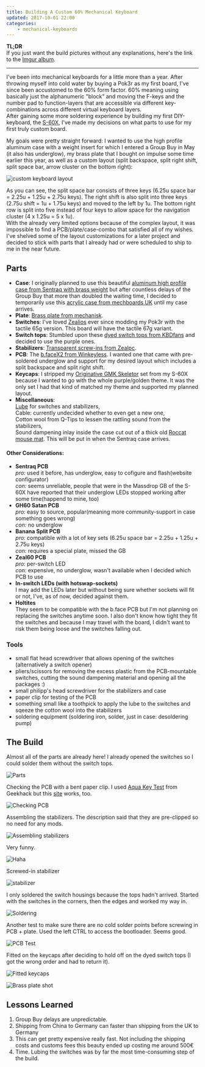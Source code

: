 ```yaml
---
title: Building A Custom 60% Mechanical Keyboard
updated: 2017-10-01 22:00
categories:
    - mechanical-keyboards
---
```

**TL;DR**  
If you just want the build pictures without any explanations, here's the link to the [Imgur album](https://imgur.com/a/JqzZP).
- - -
I've been into mechanical keyboards for a little more than a year. After throwing myself into cold water by buying a Pok3r as my first board, I've since been accustomed to the 60% form factor. 60% meaning using basically just the alphanumeric "block" and moving the F-keys and the number pad to function-layers that are accessible via different key-combinations across different virtual keyboard layers.  
After gaining some more soldering experience by building my first DIY-keyboard, the [S-60X](https://sentraq.com/collections/kits/products/s60-x-diy-keyboard-kit), I've made my decisions on what parts to use for my first truly custom board.  

My goals were pretty straight forward: I wanted to use the high profile aluminum case with a weight insert for which I entered a Group Buy in May (it also has underglow), my brass plate that I bought on impulse some time earlier this year, as well as a custom layout (split backspace, split right shift, split space bar, arrow cluster on the bottom right):  

![custom keyboard layout]({{site.baseurl}}/assets/images/keyboard-layout.png)

As you can see, the split space bar consists of three keys (6.25u space bar = 2.25u + 1.25u + 2.75u keys). The right shift is also split into three keys (2.75u shift = 1u + 1.75u keys) and moved to the left by 1u. The bottom right row is split into five instead of four keys to allow space for the navigation cluster (4 x 1.25u = 5 x 1u).  
With the already very limited options because of the complex layout, it was impossible to find a PCB/plate/case-combo that satisfied all of my wishes. I've shelved some of the layout customizations for a later project and decided to stick with parts that I already had or were scheduled to ship to me in the near future.

## Parts
 * **Case**: I originally planned to use this beautiful [aluminum high profile case from Sentraq with brass weight](https://sentraq.com/collections/group-buys/products/sentraq-60-high-profile-aluminum-case) but after countless delays of the Group Buy that more than doubled the waiting time, I decided to temporarily use this [acrylic case from mechboards UK](https://mechboards.co.uk/shop/all/60-diffused-acrylic-case/) until my case arrives.
 * **Plate**: [Brass plate from mechanisk](https://mekanisk.co/).
 * **Switches**: I've loved [Zealios](https://zealpc.net/collections/switches/products/zealio) ever since modding my Pok3r with the tactile 65g version. This board will have the tactile 67g variant.
 * **Switch tops**: Stumbled upon these [dyed switch tops from KBDfans](https://kbdfans.cn/collections/keyboard-part/products/gateron-rainbow-dyeing-top-house-10pcs) and decided to use the purple ones.
 * **Stabilizers**: [Transparent screw-ins from Zealpc](https://zealpc.net/collections/switches/products/zealstabilizers).
 * **PCB**: The [b.faceX2 from Winkeyless](http://winkeyless.kr/product/b-face-x2-pcb/). I wanted one that came with pre-soldered underglow and support for my desired layout which includes a split backspace and split right shift.
 * **Keycaps**: I stripped my [Originative GMK Skeletor](https://originative.co/products/skeletor) set from my S-60X because I wanted to go with the whole purple/golden theme. It was the only set I had that kind of matched my theme and supported my planned layout.
 * **Miscellaneous**:  
   [Lube](https://zealpc.net/collections/switches/products/ghlube) for switches and stabilizers,  
   Cable: currently undecided whether to even get a new one,  
   Cotton wool from Q-Tips to lessen the rattling sound from the stabilizers,  
   Sound dampening inlay inside the case cut out of a thick old [Roccat mouse mat](https://www.roccat.org/en-DE/Products/Gaming-Mousepads/Taito-Series/Taito/). This will be put in when the Sentraq case arrives.

#### Other Considerations:
 * __Sentraq PCB__   
   _pro:_ used it before, has underglow, easy to cofigure and flash(website configurator)  
   _con:_ seems unreliable, people that were in the Massdrop GB of the S-60X have reported that their underglow LEDs stopped working after some time(happend to mine, too)
 * __GH60 Satan PCB__  
   _pro:_ easy to source, popular(meaning more community-support in case something goes wrong)  
   _con:_ no underglow
 * __Banana Split PCB__  
   _pro:_ compatible with a lot of key sets (6.25u space bar = 2.25u + 1.25u + 2.75u keys)  
   _con:_ requires a special plate, missed the GB
 * __Zeal60 PCB__  
   _pro:_ per-switch LED  
   _con:_ expensive, no underglow, wasn't available when I decided which PCB to use
 * __In-switch LEDs (with hotswap-sockets)__  
 I may add the LEDs later but without being sure whether sockets will fit or not, I've, as of now, decided against them.
 * __Holtites__  
 They seem to be compatible with the b.face PCB but I'm not planning on replacing the switches anytime soon. I also don't know how tight they fit the switches and because I may travel with the board, I didn't want to risk them being loose and the switches falling out.

### Tools
 * small flat head screwdriver that allows opening of the switches (alternatively a switch opener)
 * pliers/scissors for removing the excess plastic from the PCB-mountable switches, cutting the sound dampening material and opening all the packages :)
 * small philipp's head screwdriver for the stabilizers and case
 * paper clip for testing of the PCB
 * something small like a toothpick to apply the lube to the switches and sqeeze the cotton wool into the stabilizers
 * soldering equipment (soldering iron, solder, just in case: desoldering pump)

## The Build
Almost all of the parts are already here! I already opened the switches so I could solder them without the switch tops.  

![Parts](https://i.imgur.com/ZbVpj0e.jpg)  

Checking the PCB with a bent paper clip. I used [Aqua Key Test](https://geekhack.org/index.php?topic=34670) from Geekhack but this [site](http://www.keyboardtester.com/) works, too.  

![Checking PCB](https://i.imgur.com/P3HYQQY.jpg)  

Assembling the stabilizers. The description said that they are pre-clipped so no need for any mods.  

![Assembling stabilizers](https://i.imgur.com/JZXb7Dp.jpg)  

Very funny.  

![Haha](https://i.imgur.com/ewZPlK6.jpg)  

Screwed-in stabilizer  

![stabilizer](https://i.imgur.com/S4t9OUl.jpg)  

I only soldered the switch housings because the tops hadn't arrived. Started with the switches in the corners, then the edges and worked my way in.  

![Soldering](https://i.imgur.com/xYoJeKo.jpg)  

Another test to make sure there are no cold solder points before screwing in PCB + plate. Used the left CTRL to access the bootloader. Seems good.  

![PCB Test](https://i.imgur.com/dxh6OGr.jpg)  

Fitted on the keycaps after deciding to hold off on the dyed switch tops (I got the wrong order and had to return it).

![Fitted keycaps](https://i.imgur.com/4g1zUO3.jpg)  

![Brass plate shot](https://i.imgur.com/V8BB7Yd.jpg)  



## Lessons Learned
 1. Group Buy delays are unpredictable.
 2. Shipping from China to Germany can faster than shipping from the UK to Germany  
 3. This can get pretty expensive really fast. Not including the shipping costs and customs fees this beauty ended up costing me around 500€
 4. Time. Lubing the switches was by far the most time-consuming step of the build.
